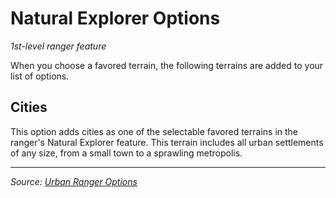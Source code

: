 # Natural Explorer Options

_1st-level ranger feature_

When you choose a favored terrain, the following terrains are added to your list of options.

## Cities

This option adds cities as one of the selectable favored terrains in the ranger's Natural Explorer feature. This terrain includes all urban settlements of any size, from a small town to a sprawling metropolis.

---

_Source: [Urban Ranger Options](https://github.com/mpanighetti/dnd5e-urban-ranger-options)_
